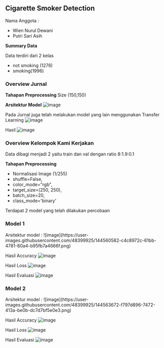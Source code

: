 <h2>Cigarette Smoker Detection</h2>

Nama Anggota :
- Wien Nurul Dewani
- Putri Sari Asih


<b>Summary Data </b>

Data terdiri dari 2 kelas 
- not smoking (1276)
- smoking(1996)


<h3><b>Overview Jurnal </b></h3>

<b>Tahapan Preprocessing </b>
Size (150,150)

<b>Arsitektur Model</b>
![image](https://user-images.githubusercontent.com/48399925/144561246-c451f885-12ac-4856-b70d-76827b75e0c4.png)

Pada Jurnal juga telah melakukan model yang lain menggunakan Transfer Learning 
![image](https://user-images.githubusercontent.com/48399925/144561460-2fb469e8-86c3-4465-b22c-d1533214b785.png)

Hasil 
![image](https://user-images.githubusercontent.com/48399925/144561574-220a31ab-13d2-4a19-bb38-5189fa2e8bae.png)


<h3><b>Overview Kelompok Kami Kerjakan </b></h3>

Data dibagi menjadi 2 yaitu train dan val dengan ratio 8:1.9:0.1

<b>Tahapan Preprocessing </b>

- Normalisasi Image (1/255)
- shuffle=False,
- color_mode="rgb",
- target_size=(250, 250), 
- batch_size=20,
- class_mode='binary'



Terdapat 2 model yang telah dilakukan percobaan

<h3>Model 1</h3>
Arsitektur model :
![image](https://user-images.githubusercontent.com/48399925/144560582-c4c8972c-61bb-4781-80a4-b95fb7a4666f.png)

Hasil Accuracy
![image](https://user-images.githubusercontent.com/48399925/144560430-1b2a5a67-d663-412f-ab9c-f3ce8147356f.png)

Hasil Loss
![image](https://user-images.githubusercontent.com/48399925/144560618-8c3a1726-8ae8-45bc-8ed7-050a73dd8705.png)

Hasil Evaluasi 
![image](https://user-images.githubusercontent.com/48399925/144560751-c86b66de-eaaf-422b-a4c0-7a443607750f.png)



<h3>Model 2</h3>
Arsitektur model :
![image](https://user-images.githubusercontent.com/48399925/144563672-f797d896-7472-413a-be0b-dc7d7bf5e0e3.png)


Hasil Accuracy
![image](https://user-images.githubusercontent.com/48399925/144563741-05de396d-66e0-40a3-9df4-6e05901880e3.png)

Hasil Loss
![image](https://user-images.githubusercontent.com/48399925/144563766-3dbd938b-d7c6-40d5-9223-4a6770b80da8.png)

Hasil Evaluasi 
![image](https://user-images.githubusercontent.com/48399925/144563797-dc0e701c-a934-4dc7-be89-e4c68ccb8396.png)







